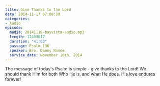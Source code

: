 ```yaml
---
title: Give Thanks to the Lord
date: 2014-11-17 07:00:00
categories:
- Audio
episode:
  media: 20141116-bayvista-audio.mp3
  length: 12403017
  duration: "41:03"
  passage: Psalm 136
  speaker: Bro. Danny Nance
  service_date: November 16th, 2014
---
```

The message of today's Psalm is simple - give thanks to the Lord! We should thank Him for both Who He is, and what He does. His love endures forever!